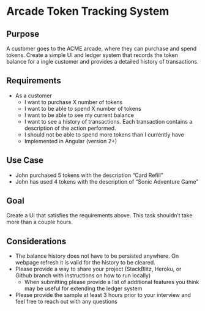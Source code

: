 # Arcade Token Tracking System

## Purpose

A customer goes to the ACME arcade, where they can purchase and spend tokens. Create a simple UI and ledger system that records the token balance for a  ingle customer and provides a detailed history of transactions.

## Requirements

- As a customer
  - I want to purchase X number of tokens
  - I want to be able to spend X number of tokens
  - I want to be able to see my current balance
  - I want to see a history of transactions. Each transaction contains a description of the action performed.
  - I should not be able to spend more tokens than I currently have
  - Implemented in Angular (version 2+)

## Use Case

- John purchased 5 tokens with the description “Card Refill”
- John has used 4 tokens with the description of “Sonic Adventure Game”

## Goal

Create a UI that satisfies the requirements above. This task shouldn’t take more than a couple hours.

## Considerations

- The balance history does not have to be persisted anywhere. On webpage refresh it is valid for the history to be cleared.
- Please provide a way to share your project (StackBlitz, Heroku, or Github branch with instructions on how to run locally)
  - When submitting please provide a list of additional features you think may be useful for extending the ledger system
- Please provide the sample at least 3 hours prior to your interview and feel free to reach out with any questions